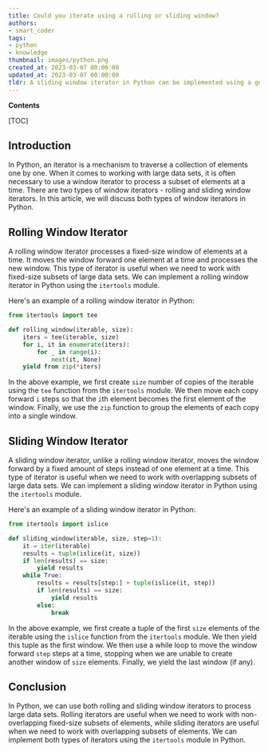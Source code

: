 ```yaml
---
title: Could you iterate using a rolling or sliding window?
authors:
- smart_coder
tags:
- python
- knowledge
thumbnail: images/python.png
created_at: 2023-03-07 00:00:00
updated_at: 2023-03-07 00:00:00
tldr: A sliding window iterator in Python can be implemented using a generator function that yields successive n-sized chunks of an input iterable.
---
```


**Contents**

[TOC]

Introduction
------------

In Python, an iterator is a mechanism to traverse a collection of elements one by one. When it comes to working with large data sets, it is often necessary to use a window iterator to process a subset of elements at a time. There are two types of window iterators - rolling and sliding window iterators. In this article, we will discuss both types of window iterators in Python.

Rolling Window Iterator
------------------------

A rolling window iterator processes a fixed-size window of elements at a time. It moves the window forward one element at a time and processes the new window. This type of iterator is useful when we need to work with fixed-size subsets of large data sets. We can implement a rolling window iterator in Python using the `itertools` module.

Here's an example of a rolling window iterator in Python:

```python
from itertools import tee

def rolling_window(iterable, size):
    iters = tee(iterable, size)
    for i, it in enumerate(iters):
        for _ in range(i):
            next(it, None)
    yield from zip(*iters)
```

In the above example, we first create `size` number of copies of the iterable using the `tee` function from the `itertools` module. We then move each copy forward `i` steps so that the `i`th element becomes the first element of the window. Finally, we use the `zip` function to group the elements of each copy into a single window.

Sliding Window Iterator
-----------------------

A sliding window iterator, unlike a rolling window iterator, moves the window forward by a fixed amount of steps instead of one element at a time. This type of iterator is useful when we need to work with overlapping subsets of large data sets. We can implement a sliding window iterator in Python using the `itertools` module.

Here's an example of a sliding window iterator in Python:

```python
from itertools import islice

def sliding_window(iterable, size, step=1):
    it = iter(iterable)
    results = tuple(islice(it, size))
    if len(results) == size:
        yield results
    while True:
        results = results[step:] + tuple(islice(it, step))
        if len(results) == size:
            yield results
        else:
            break
```

In the above example, we first create a tuple of the first `size` elements of the iterable using the `islice` function from the `itertools` module. We then yield this tuple as the first window. We then use a while loop to move the window forward `step` steps at a time, stopping when we are unable to create another window of `size` elements. Finally, we yield the last window (if any).

Conclusion
----------

In Python, we can use both rolling and sliding window iterators to process large data sets. Rolling iterators are useful when we need to work with non-overlapping fixed-size subsets of elements, while sliding iterators are useful when we need to work with overlapping subsets of elements. We can implement both types of iterators using the `itertools` module in Python.
